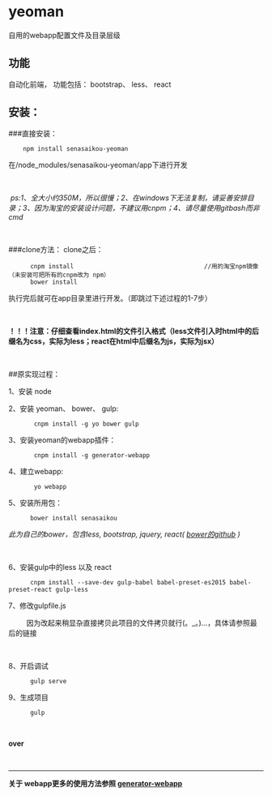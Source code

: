 # yeoman

自用的webapp配置文件及目录层级

## 功能

自动化前端， 功能包括： bootstrap、 less、 react

## 安装：

###直接安装：


        npm install senasaikou-yeoman               
        
        
  在/node_modules/senasaikou-yeoman/app下进行开发
  
  </br>
  
  *ps:1、全大小约350M，所以很慢；2、在windows下无法复制，请妥善安排目录；3、因为淘宝的安装设计问题，不建议用cnpm；4、请尽量使用gitbash而非cmd*
  
  <br/>

###clone方法：
clone之后：

          cnpm install                                    //用的淘宝npm镜像（未安装可把所有的cnpm改为 npm）
          bower install

执行完后就可在app目录里进行开发。（即跳过下述过程的1-7步）      

  <br/>
  
**！！！注意：仔细查看index.html的文件引入格式（less文件引入时html中的后缀名为css，实际为less；react在html中后缀名为js，实际为jsx）**

  <br/>
  
##原实现过程：

  1、安装 node
   
  2、安装 yeoman、 bower、 gulp:
  
           cnpm install -g yo bower gulp            

  3、安装yeoman的webapp插件：
          
           cnpm install -g generator-webapp
  
  4、建立webapp:
             
           yo webapp
           
  5、安装所用包：        
  
          bower install senasaikou     
           
           
   *此为自己的bower，包含less, bootstrap, jquery, react( [bower的github](https://github.com/Senasaikou/bower) )*
   
  <br />
  
  6、安装gulp中的less 以及 react
  
          cnpm install --save-dev gulp-babel babel-preset-es2015 babel-preset-react gulp-less
          
  7、修改gulpfile.js                                   
  
          因为改起来稍显杂直接拷贝此项目的文件拷贝就行(。_。)...，具体请参照最后的链接
  
   <br/>
   
  8、开启调试
          
          gulp serve
  9、生成项目
          
          gulp  
          
  <br/>
  
**over**

   <br/>
   
 ___
**关于 webapp更多的使用方法参照 [generator-webapp](https://github.com/yeoman/generator-webapp)**
